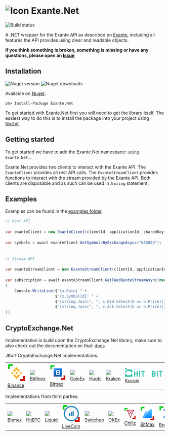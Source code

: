 # ![Icon](https://github.com/d-ugarov/Exante.Net/blob/master/Exante.Net/Icon/icon.png?raw=true) Exante.Net

![Build status](https://github.com/d-ugarov/Exante.Net/actions/workflows/dotnet.yml/badge.svg)

A .NET wrapper for the Exante API as described on [Exante](https://api-live.exante.eu/api-docs/), including all features the API provides using clear and readable objects.

**If you think something is broken, something is missing or have any questions, please open an [Issue](https://github.com/d-ugarov/Exante.Net/issues)**


## Installation
![Nuget version](https://img.shields.io/nuget/v/exante.net.svg)  ![Nuget downloads](https://img.shields.io/nuget/dt/exante.net.svg)

Available on [Nuget](https://www.nuget.org/packages/Exante.Net/).
```
pm> Install-Package Exante.Net
```
To get started with Exante.Net first you will need to get the library itself. The easiest way to do this is to install the package into your project using  [NuGet](https://www.nuget.org/packages/Exante.Net/).


## Getting started
To get started we have to add the Exante.Net namespace: `using Exante.Net;`.

Exante.Net provides two clients to interact with the Exante API. The `ExanteClient` provides all rest API calls. The `ExanteStreamClient` provides functions to interact with the stream provided by the Exante API. Both clients are disposable and as such can be used in a `using` statement.


## Examples
Examples can be found in the [examples folder](https://github.com/d-ugarov/Exante.Net/blob/master/Exante.Net.Examples/Program.cs).

```C#
// Rest API

var exanteClient = new ExanteClient(clientId, applicationId, sharedKey);

var symbols = await exanteClient.GetSymbolsByExchangeAsync("NASDAQ");


// Stream API

var exanteStreamClient = new ExanteStreamClient(clientId, applicationId, sharedKey);

var subscription = await exanteStreamClient.GetFeedQuoteStreamAsync(new[] {"BTC.EXANTE", "ETH.EXANTE"}, x =>
{
    Console.WriteLine($"{x.Date} " +
                      $"{x.SymbolId}: " +
                      $"{string.Join(", ", x.Bid.Select(b => b.Price))} (bid) / " +
                      $"{string.Join(", ", x.Ask.Select(b => b.Price))} (ask)");
});
```


## CryptoExchange.Net
Implementation is build upon the CryptoExchange.Net library, make sure to also check out the documentation on that: [docs](https://github.com/JKorf/CryptoExchange.Net)

JKorf CryptoExchange.Net implementations:
<table>
    <tr>
        <td>
            <a href="https://github.com/JKorf/Binance.Net"><img src="https://github.com/JKorf/Binance.Net/blob/master/Binance.Net/Icon/icon.png?raw=true"/></a>
            <br />
            <a href="https://github.com/JKorf/Binance.Net">Binance</a>
        </td>
        <td>
            <a href="https://github.com/JKorf/Bitfinex.Net"><img src="https://github.com/JKorf/Bitfinex.Net/blob/master/Bitfinex.Net/Icon/icon.png?raw=true" /></a>
            <br />
            <a href="https://github.com/JKorf/Bitfinex.Net">Bitfinex</a>
        </td>
        <td>
            <a href="https://github.com/JKorf/Bittrex.Net"><img src="https://github.com/JKorf/Bittrex.Net/blob/master/Bittrex.Net/Icon/icon.png?raw=true" /></a>
            <br />
            <a href="https://github.com/JKorf/Bittrex.Net">Bittrex</a>
        </td>
        <td>
            <a href="https://github.com/JKorf/CoinEx.Net"><img src="https://github.com/JKorf/CoinEx.Net/blob/master/CoinEx.Net/Icon/icon.png?raw=true" /></a>
            <br />
            <a href="https://github.com/JKorf/CoinEx.Net">CoinEx</a>
        </td>
        <td>
            <a href="https://github.com/JKorf/Huobi.Net"><img src="https://github.com/JKorf/Huobi.Net/blob/master/Huobi.Net/Icon/icon.png?raw=true" /></a>
            <br />
            <a href="https://github.com/JKorf/Huobi.Net">Huobi</a>
        </td>
        <td>
            <a href="https://github.com/JKorf/Kraken.Net"><img src="https://github.com/JKorf/Kraken.Net/blob/master/Kraken.Net/Icon/icon.png?raw=true" /></a>
            <br />
            <a href="https://github.com/JKorf/Kraken.Net">Kraken</a>
        </td>
        <td>
            <a href="https://github.com/JKorf/Kucoin.Net"><img src="https://github.com/JKorf/Kucoin.Net/blob/master/Kucoin.Net/Icon/icon.png?raw=true" /></a>
            <br />
            <a href="https://github.com/JKorf/Kucoin.Net">Kucoin</a>
        </td>
    </tr>
</table>

Implementations from third parties:
<table>
    <tr>
        <td>
            <a href="https://github.com/ridicoulous/Bitmex.Net"><img src="https://github.com/ridicoulous/Bitmex.Net/blob/master/Bitmex.Net/Icon/icon.png?raw=true" /></a>
            <br />
            <a href="https://github.com/ridicoulous/Bitmex.Net">Bitmex</a>
        </td>
        <td>
            <a href="https://github.com/intelligences/HitBTC.Net"><img src="https://github.com/intelligences/HitBTC.Net/blob/master/src/HitBTC.Net/Icon/icon.png?raw=true" /></a>
            <br />
            <a href="https://github.com/intelligences/HitBTC.Net">HitBTC</a>
        </td>
        <td>
            <a href="https://github.com/ridicoulous/LiquidQuoine.Net"><img src="https://github.com/ridicoulous/LiquidQuoine.Net/blob/master/Resources/icon.png?raw=true" /></a>
            <br />
            <a href="https://github.com/ridicoulous/LiquidQuoine.Net">Liquid</a>
        </td>
        <td>
            <a href="https://github.com/EricGarnier/LiveCoin.Net"><img src="https://github.com/EricGarnier/LiveCoin.Net/blob/master/LiveCoin.Net/Icon/icon.png?raw=true" /></a>
            <br />
            <a href="https://github.com/EricGarnier/LiveCoin.Net">LiveCoin</a>
        </td>
        <td>
            <a href="https://github.com/Zaliro/Switcheo.Net"><img src="https://github.com/Zaliro/Switcheo.Net/blob/master/Resources/switcheo-coin.png?raw=true" /></a>
            <br />
            <a href="https://github.com/Zaliro/Switcheo.Net">Switcheo</a>
        </td>
        <td>
            <a href="https://github.com/burakoner/OKEx.Net"><img src="https://github.com/burakoner/OKEx.Net/blob/master/Okex.Net/Icon/icon.png?raw=true" /></a>
            <br />
            <a href="https://github.com/burakoner/OKEx.Net">OKEx</a>
        </td>
        <td>
            <a href="https://github.com/burakoner/Chiliz.Net"><img src="https://github.com/burakoner/Chiliz.Net/blob/master/Chiliz.Net/Icon/icon.png?raw=true" /></a>
            <br />
            <a href="https://github.com/burakoner/Chiliz.Net">Chiliz</a>
        </td>
        <td>
            <a href="https://github.com/burakoner/BitMax.Net"><img src="https://github.com/burakoner/BitMax.Net/blob/master/BitMax.Net/Icon/icon.png?raw=true" /></a>
            <br />
            <a href="https://github.com/burakoner/BitMax.Net">BitMax</a>
        </td>
        <td>
            <a href="https://github.com/burakoner/BtcTurk.Net"><img src="https://github.com/burakoner/BtcTurk.Net/blob/master/BtcTurk.Net/Icon/icon.png?raw=true" /></a>
            <br />
            <a href="https://github.com/burakoner/BtcTurk.Net">BtcTurk</a>
        </td>
        <td>
            <a href="https://github.com/burakoner/Paribu.Net"><img src="https://github.com/burakoner/Paribu.Net/blob/master/Paribu.Net/Icon/icon.png?raw=true" /></a>
            <br />
            <a href="https://github.com/burakoner/Paribu.Net">Paribu</a>
        </td>
        <td>
            <a href="https://github.com/burakoner/Thodex.Net"><img src="https://github.com/burakoner/Thodex.Net/blob/master/Thodex.Net/Icon/icon.png?raw=true" /></a>
            <br />
            <a href="https://github.com/burakoner/Thodex.Net">Thodex</a>
        </td>
        <td>
            <a href="https://github.com/burakoner/Coinzo.Net"><img src="https://github.com/burakoner/Coinzo.Net/blob/master/Coinzo.Net/Icon/icon.png?raw=true" /></a>
            <br />
            <a href="https://github.com/burakoner/Coinzo.Net">Coinzo</a>
        </td>
        <td>
            <a href="https://github.com/burakoner/Tatum.Net"><img src="https://github.com/burakoner/Tatum.Net/blob/master/Tatum.Net/Icon/icon.png?raw=true" /></a>
            <br />
            <a href="https://github.com/burakoner/Tatum.Net">Tatum</a>
        </td>
    </tr>
</table>
